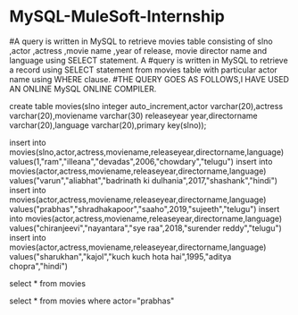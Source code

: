 # MySQL-MuleSoft-Internship
#A query is written in MySQL to retrieve movies table consisting of slno ,actor ,actress ,movie name ,year of release, movie director name and language using SELECT statement. A #query is written in MySQL to retrieve a record using SELECT statement  from movies table with particular actor name using WHERE clause.
#THE QUERY GOES AS FOLLOWS,I HAVE USED AN ONLINE MySQL ONLINE COMPILER.

create table movies(slno integer auto_increment,actor varchar(20),actress varchar(20),moviename varchar(30) releaseyear year,directorname varchar(20),language varchar(20),primary key(slno));

insert into movies(slno,actor,actress,moviename,releaseyear,directorname,language) values(1,"ram","illeana","devadas",2006,"chowdary","telugu")
insert into movies(actor,actress,moviename,releaseyear,directorname,language) values("varun","aliabhat","badrinath ki dulhania",2017,"shashank","hindi")
insert into movies(actor,actress,moviename,releaseyear,directorname,language) values("prabhas","shradhakapoor","saaho",2019,"sujeeth","telugu")
insert into movies(actor,actress,moviename,releaseyear,directorname,language) values("chiranjeevi","nayantara","sye raa",2018,"surender reddy","telugu")
insert into movies(actor,actress,moviename,releaseyear,directorname,language) values("sharukhan","kajol","kuch kuch hota hai",1995,"aditya chopra","hindi")
    
select * from movies

select * from movies where actor="prabhas"

